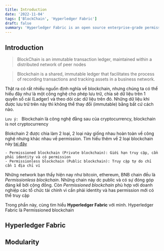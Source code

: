 ```yaml
---
title: Introduction
date: '2022-11-04'
tags: ['BlockChain', 'Hyperledger Fabric']
draft: false
summary: 'Hyperledger Fabric is an open source enterprise-grade permissioned distributed ledger technology (DLT) platform, designed for use in enterprise contexts, that delivers some key differentiating capabilities over other popular distributed ledger or blockchain platforms.'
---
```


## Introduction

> BlockChain is an immutable transaction ledger, maintained within a distributed network of peer nodes

> Blockchain is a shared, immutable ledger that facilitates the process of recording transactions and tracking assets in a business network.

Thật ra có rất nhiều nguồn định nghĩa về blockchain, nhưng chúng ta có thể hiểu đây như là một công nghệ cho phép lưu trữ, chia sẽ dữ liệu trên 1 quyển sổ cái (Ladger) và theo dỏi các dữ liệu trên đó. Những dữ liệu khi được lưu trữ trên này thì không thể thay đổi (immutable) bằng bất cứ cách nào.

`Lưu ý: ` Blockchain là công nghệ đằng sau của cryptocurrency, blockchain is not cryptocurrency

Blokchain 2 được chia làm 2 loại, 2 loại này giống nhau hoàn toàn về công nghệ nhưng khác nhau về permission. Tìm hiểu thêm về 2 loại blockchain này [tại đây](https://www.investopedia.com/terms/p/permissioned-blockchains.asp)

```
- Permissioned blockchain (Private blockchain): Giới hạn truy cập, cần phải identity và có permission
- Permissionless blockchain (Public blockchain): Truy cập tự do chỉ cần 1 địa chỉ ví
```

Những network bạn thấy hiện nay như bitcoin, ethereum, BNB chain đều là *Permissionless blockchain*. Những chain này dc public và có sự đóng góp đáng kể bởi cộng đồng. Còn *Permissioned blockchain* phù hợp với doanh nghiệp các tổ chức tài chính vì cần phải identity và has permission mới có thể truy cập

Trong phần này, cùng tìm hiểu **Hyperledger Fabric** với mình. Hyperledger Fabric là Permissioned blockchain

## Hyperledger Fabric

## Modularity